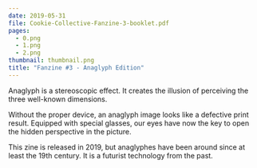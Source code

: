 ```yaml
---
date: 2019-05-31
file: Cookie-Collective-Fanzine-3-booklet.pdf
pages:
  - 0.png
  - 1.png
  - 2.png
thumbnail: thumbnail.png
title: "Fanzine #3 - Anaglyph Edition"
---
```


Anaglyph is a stereoscopic effect. It creates the illusion of perceiving the three well-known dimensions.

Without the proper device, an anaglyph image looks like a defective print result. Equipped with special glasses, our eyes have now the key to open the hidden perspective in the picture.

This zine is released in 2019, but anaglyphes have been around since at least the 19th century. It is a futurist technology from the past.